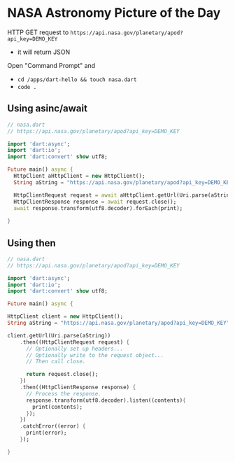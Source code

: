 # NASA Astronomy Picture of the Day

HTTP GET request to `https://api.nasa.gov/planetary/apod?api_key=DEMO_KEY`
- it will return JSON

Open "Command Prompt" and
- `cd /apps/dart-hello && touch nasa.dart`
- `code .`

## Using asinc/await

```dart
// nasa.dart
// https://api.nasa.gov/planetary/apod?api_key=DEMO_KEY

import 'dart:async';
import 'dart:io';
import 'dart:convert' show utf8;

Future main() async {
  HttpClient aHttpClient = new HttpClient();
  String aString = "https://api.nasa.gov/planetary/apod?api_key=DEMO_KEY";

  HttpClientRequest request = await aHttpClient.getUrl(Uri.parse(aString));
  HttpClientResponse response = await request.close();
  await response.transform(utf8.decoder).forEach(print);
  
}

```

## Using then

``` dart
// nasa.dart
// https://api.nasa.gov/planetary/apod?api_key=DEMO_KEY

import 'dart:async';
import 'dart:io';
import 'dart:convert' show utf8;

Future main() async {

HttpClient client = new HttpClient();
String aString = "https://api.nasa.gov/planetary/apod?api_key=DEMO_KEY";

client.getUrl(Uri.parse(aString))
    .then((HttpClientRequest request) {
      // Optionally set up headers...
      // Optionally write to the request object...
      // Then call close.

      return request.close();
    })
    .then((HttpClientResponse response) {
      // Process the response.
      response.transform(utf8.decoder).listen((contents){
        print(contents);
      });
    })
    .catchError((error) {
      print(error);
    });

}

```
